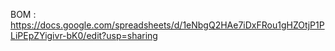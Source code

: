 
BOM : https://docs.google.com/spreadsheets/d/1eNbgQ2HAe7iDxFRou1gHZOtjP1PLiPEpZYigivr-bK0/edit?usp=sharing

